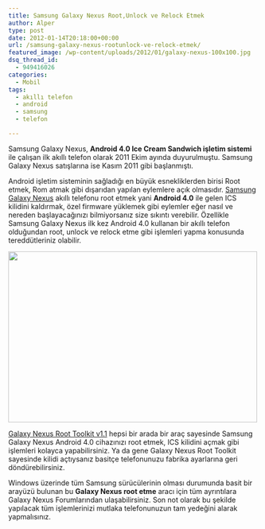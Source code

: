 ```yaml
---
title: Samsung Galaxy Nexus Root,Unlock ve Relock Etmek
author: Alper
type: post
date: 2012-01-14T20:18:00+00:00
url: /samsung-galaxy-nexus-rootunlock-ve-relock-etmek/
featured_image: /wp-content/uploads/2012/01/galaxy-nexus-100x100.jpg
dsq_thread_id:
  - 949416026
categories:
  - Mobil
tags:
  - akıllı telefon
  - android
  - samsung
  - telefon

---
```

Samsung Galaxy Nexus, **Android 4.0 Ice Cream Sandwich işletim sistemi** ile çalışan ilk akıllı telefon olarak 2011 Ekim ayında duyurulmuştu. Samsung Galaxy Nexus satışlarına ise Kasım 2011 gibi başlanmıştı.

Android işletim sisteminin sağladığı en büyük esnekliklerden birisi Root etmek, Rom atmak gibi dışarıdan yapılan eylemlere açık olmasıdır. [Samsung Galaxy Nexus][1] akıllı telefonu root etmek yani **Android 4.0** ile gelen ICS kilidini kaldırmak, özel firmware yüklemek gibi eylemler eğer nasıl ve nereden başlayacağınızı bilmiyorsanız size sıkıntı verebilir. Özellikle Samsung Galaxy Nexus ilk kez Android 4.0 kullanan bir akıllı telefon olduğundan root, unlock ve relock etme gibi işlemleri yapma konusunda tereddütleriniz olabilir.

<img class="aligncenter size-full wp-image-7569" title="galaxy-nexus" src="https://www.murekkep.org/wp-content/uploads/2012/01/galaxy-nexus.jpg" alt="" width="500" height="344" srcset="https://www.murekkep.org/wp-content/uploads/2012/01/galaxy-nexus.jpg 500w, https://www.murekkep.org/wp-content/uploads/2012/01/galaxy-nexus-400x275.jpg 400w, https://www.murekkep.org/wp-content/uploads/2012/01/galaxy-nexus-50x34.jpg 50w, https://www.murekkep.org/wp-content/uploads/2012/01/galaxy-nexus-181x125.jpg 181w" sizes="(max-width: 500px) 100vw, 500px" /> 

[Galaxy Nexus Root Toolkit v1.1][2] hepsi bir arada bir araç sayesinde Samsung Galaxy Nexus Android 4.0 cihazınızı root etmek, ICS kilidini açmak gibi işlemleri kolayca yapabilirsiniz. Ya da gene Galaxy Nexus Root Toolkit sayesinde kilidi açtıysanız basitçe telefonunuzu fabrika ayarlarına geri döndürebilirsiniz.

Windows üzerinde tüm Samsung sürücülerinin olması durumunda basit bir arayüzü bulunan bu **Galaxy Nexus root etme** aracı için tüm ayrıntılara Galaxy Nexus Forumlarından ulaşabilirsiniz. Son not olarak bu şekilde yapılacak tüm işlemlerinizi mutlaka telefonunuzun tam yedeğini alarak yapmalısınız.

 [1]: https://www.murekkep.org/samsung-galaxy-nexus-ozellikleri-ve-android-4-0-ics-6909 "Samsung Galaxy Nexus"
 [2]: http://www.galaxynexusforum.com/forum/galaxy-nexus-hacking-mods-lte-cdma/1445-wugs-galaxy-nexus-root-toolkit.html "galaxy nexus root toolkit"